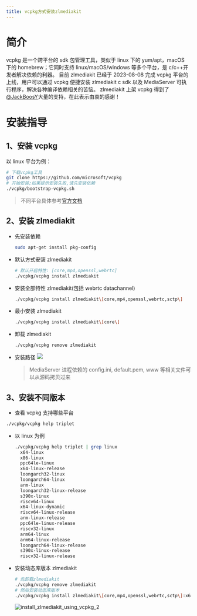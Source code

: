 ```yaml
---
title: vcpkg方式安装zlmediakit
---
```


# 简介

vcpkg 是一个跨平台的 sdk 包管理工具，类似于 linux 下的 yum/apt，macOS 下的 homebrew；它同时支持 linux/macOS/windows 等多个平台，是 c/c++开发者解决依赖的利器。
目前 zlmediakit 已经于 2023-08-08 完成 vcpkg 平台的上线，用户可以通过 vcpkg 便捷安装 zlmediakit c sdk 以及 MediaServer 可执行程序，解决各种编译依赖相关的苦恼。
zlmediakit 上架 vcpkg 得到了[@JackBoosY](https://github.com/JackBoosY)大量的支持，在此表示由衷的感谢！

# 安装指导

## 1、安装 vcpkg

以 linux 平台为例：

```bash
# 下载vcpkg工具
git clone https://github.com/microsoft/vcpkg
# 开始安装;如果提示安装失败,请先安装依赖
./vcpkg/bootstrap-vcpkg.sh
```

> 不同平台具体参考[官方文档](https://github.com/microsoft/vcpkg/blob/master/README_zh_CN.md)

## 2、安装 zlmediakit

- 先安装依赖

  ```bash
  sudo apt-get install pkg-config
  ```

- 默认方式安装 zlmediakit

  ```bash
  # 默认开启特性: [core,mp4,openssl,webrtc]
  ./vcpkg/vcpkg install zlmediakit
  ```

- 安装全部特性 zlmediakit(包括 webrtc datachannel)

  ```bash
  ./vcpkg/vcpkg install zlmediakit\[core,mp4,openssl,webrtc,sctp\]
  ```

- 最小安装 zlmediakit

  ```bash
  ./vcpkg/vcpkg install zlmediakit\[core\]
  ```

- 卸载 zlmediakit

  ```bash
  ./vcpkg/vcpkg remove zlmediakit
  ```

- 安装路径
  ![](/images/install_zlmediakit_using_vcpkg_1.png)
  > MediaServer 进程依赖的 config.ini, default.pem, www 等相关文件可以从源码拷贝过来

## 3、安装不同版本

- 查看 vcpkg 支持哪些平台

```bash
./vcpkg/vcpkg help triplet
```

- 以 linux 为例

  ```bash
  ./vcpkg/vcpkg help triplet | grep linux
    x64-linux
    x86-linux
    ppc64le-linux
    x64-linux-release
    loongarch32-linux
    loongarch64-linux
    arm-linux
    loongarch32-linux-release
    s390x-linux
    riscv64-linux
    x64-linux-dynamic
    riscv64-linux-release
    arm-linux-release
    ppc64le-linux-release
    riscv32-linux
    arm64-linux
    arm64-linux-release
    loongarch64-linux-release
    s390x-linux-release
    riscv32-linux-release
  ```

- 安装动态库版本 zlmediakit

  ```bash
  # 先卸载zlmediakit
  ./vcpkg/vcpkg remove zlmediakit
  # 然后安装动态库版本
  ./vcpkg/vcpkg install zlmediakit\[core,mp4,openssl,webrtc,sctp\]:x64-linux-dynamic
  ```

  ![install_zlmediakit_using_vcpkg_2](/images/install_zlmediakit_using_vcpkg_2.png)
